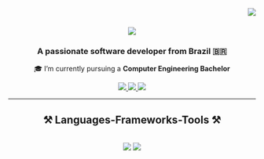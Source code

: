 <img align="right" src="https://visitor-badge.laobi.icu/badge?page_id=devpedrofurquim.devpedrofurquim" />

<h1 align="center">
    <img src="https://readme-typing-svg.herokuapp.com/?font=Righteous&size=35&center=true&vCenter=true&width=500&height=70&duration=4000&lines=Hi+There!+👋;+I'm+Pedro+Furquim!;" />
</h1>

<h3 align="center">A passionate software developer from Brazil 🇧🇷</h3>

<div align="center">
 
🎓 I’m currently pursuing a **Computer Engineering Bachelor**

 </div>
 
<div align="center"> 
  <a href="mailto:pedrofurquim.dev@gmail.com">
    <img src="https://img.shields.io/badge/Gmail-333333?style=for-the-badge&logo=gmail&logoColor=red" />
  </a>
  <a href="https://linkedin.com/in/pedro-furquim-dev" target="_blank">
    <img src="https://img.shields.io/badge/LinkedIn-0077B5?style=for-the-badge&logo=linkedin&logoColor=white" target="_blank" />
  </a>
  <a href="https://devpedrofurquim.github.io" target="_blank">
     <img src="https://img.shields.io/badge/Portfolio-FF5722?style=for-the-badge&logo=todoist&logoColor=white" target="_blank" /> <!-- sqlite, safari, google-chrome are other good icon options -->
  </a>
</div>

 <hr/>
 
<h2 align="center">⚒️ Languages-Frameworks-Tools ⚒️</h2>
<br/>
<div align="center">
    <img src="https://skillicons.dev/icons?i=javascript,typescript,nodejs,express,react,nextjs,tailwind,figma,godot" />
    <img src="https://skillicons.dev/icons?i=vscode,git,github,python,flask,firebase,mongodb,linux,mysql,postgresql" />
  <br>
</div>
